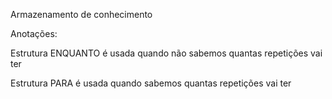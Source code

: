 Armazenamento de conhecimento 

Anotações:

Estrutura ENQUANTO é usada quando não sabemos quantas repetições vai ter

Estrutura PARA é usada quando sabemos quantas repetições vai ter
